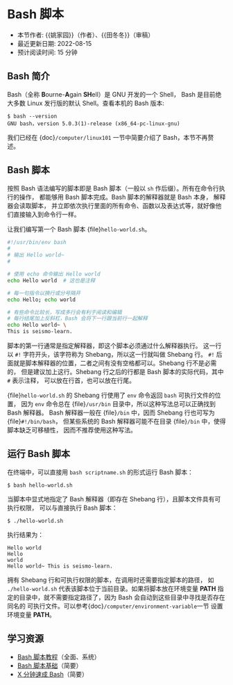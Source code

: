 # Bash 脚本

- 本节作者: {{姚家园}}（作者）、{{田冬冬}}（审稿）
- 最近更新日期: 2022-08-15
- 预计阅读时间: 15 分钟

## Bash 简介

Bash（全称 **B**ourne-**A**gain **SH**ell）是 GNU 开发的一个 Shell，
Bash 是目前绝大多数 Linux 发行版的默认 Shell。查看本机的 Bash 版本:

```
$ bash --version
GNU bash，version 5.0.3(1)-release (x86_64-pc-linux-gnu)
```

我们已经在 {doc}`/computer/linux101` 一节中简要介绍了 Bash，本节不再赘述。

## Bash 脚本

按照 Bash 语法编写的脚本即是 Bash 脚本（一般以 `sh` 作后缀）。所有在命令行执行的操作，
都能够用 Bash 脚本完成。Bash 脚本的解释器就是 Bash 本身， 解释器会读取脚本，
并立即依次执行里面的所有命令、函数以及表达式等，就好像他们直接输入到命令行一样。

让我们编写第一个 Bash 脚本 {file}`hello-world.sh`。

```bash
#!/usr/bin/env bash
#
# 输出 Hello world~
#

# 使用 echo 命令输出 Hello world
echo Hello world  # 这也是注释

# 每一句指令以换行或分号隔开
echo Hello; echo world

# 有些命令比较长，写成多行会有利于阅读和编辑
# 每行结尾加上反斜杠，Bash 会将下一行跟当前行一起解释
echo Hello world~ \
This is seismo-learn.
```

脚本的第一行通常是指定解释器，即这个脚本必须通过什么解释器执行。
这一行以 `#!` 字符开头，该字符称为 Shebang，所以这一行就叫做 Shebang 行。
`#!` 后面就是脚本解释器的位置，二者之间有没有空格都可以。Shebang 行不是必需的，
但是建议加上这行。Shebang 行之后的行都是 Bash 脚本的实际代码，其中 `#` 表示注释，
可以放在行首，也可以放在行尾。

{file}`hello-world.sh` 的 Shebang 行使用了 `env` 命令返回 `bash` 可执行文件的位置，
因为 `env` 命令总在 {file}`/usr/bin` 目录中，所以这种写法总可以正确找到 Bash 解释器。
Bash 解释器一般在 {file}`/bin` 中，因而 Shebang 行也可写为 {file}`#!/bin/bash`，
但某些系统的 Bash 解释器可能不在目录 {file}`/bin` 中，使得脚本缺乏可移植性，
因而不推荐使用这种写法。

## 运行 Bash 脚本

在终端中，可以直接用 `bash scriptname.sh` 的形式运行 Bash 脚本：
```
$ bash hello-world.sh
```

当脚本中显式地指定了 Bash 解释器（即存在 Shebang 行），且脚本文件具有可执行权限，
可以与直接执行 Bash 脚本：
```
$ ./hello-world.sh
```

执行结果为：

```
Hello world
Hello
world
Hello world~ This is seismo-learn.
```

拥有 Shebang 行和可执行权限的脚本，在调用时还需要指定脚本的路径，
如 `./hello-world.sh` 代表该脚本位于当前目录。如果将脚本放在环境变量 **PATH**
指定的目录中，就不需要指定路径了，因为 Bash 会自动到这些目录中寻找是否存在同名的
可执行文件。可以参考{doc}`/computer/environment-variable`一节
设置环境变量 **PATH**。

## 学习资源

- [Bash 脚本教程](https://wangdoc.com/bash/)（全面、系统）
- [Bash 脚本基础](https://101.lug.ustc.edu.cn/Ch06/#bash-usage)（简要）
- [X 分钟速成 Bash](https://learnxinyminutes.com/docs/zh-cn/bash-cn/)（简要）
